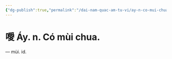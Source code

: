 ```yaml
---
{"dg-publish":true,"permalink":"/dai-nam-quac-am-tu-vi/ay-n-co-mui-chua/","tags":["âm-vị-tự"],"created":"2025-08-15T14:51:51.458+07:00"}
---
```


# 噯 Áy. n. Có mùi chua.

— mùi. id.